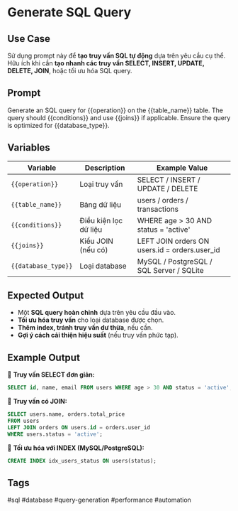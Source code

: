 # Generate SQL Query  

## **Use Case**  
Sử dụng prompt này để **tạo truy vấn SQL tự động** dựa trên yêu cầu cụ thể.  
Hữu ích khi cần **tạo nhanh các truy vấn SELECT, INSERT, UPDATE, DELETE, JOIN**, hoặc tối ưu hóa SQL query.  

## **Prompt**  
Generate an SQL query for {{operation}} on the {{table_name}} table.
The query should {{conditions}} and use {{joins}} if applicable.
Ensure the query is optimized for {{database_type}}.


## **Variables**  
| Variable | Description | Example Value |
|----------|------------|--------------|
| `{{operation}}` | Loại truy vấn | SELECT / INSERT / UPDATE / DELETE |
| `{{table_name}}` | Bảng dữ liệu | users / orders / transactions |
| `{{conditions}}` | Điều kiện lọc dữ liệu | WHERE age > 30 AND status = 'active' |
| `{{joins}}` | Kiểu JOIN (nếu có) | LEFT JOIN orders ON users.id = orders.user_id |
| `{{database_type}}` | Loại database | MySQL / PostgreSQL / SQL Server / SQLite |

## **Expected Output**  
- Một **SQL query hoàn chỉnh** dựa trên yêu cầu đầu vào.  
- **Tối ưu hóa truy vấn** cho loại database được chọn.  
- **Thêm index, tránh truy vấn dư thừa**, nếu cần.  
- **Gợi ý cách cải thiện hiệu suất** (nếu truy vấn phức tạp).  

## **Example Output**  

📌 **Truy vấn SELECT đơn giản:**  
```sql
SELECT id, name, email FROM users WHERE age > 30 AND status = 'active';
```

📌 **Truy vấn có JOIN:**
```sql
SELECT users.name, orders.total_price  
FROM users  
LEFT JOIN orders ON users.id = orders.user_id  
WHERE users.status = 'active';
```

📌 **Tối ưu hóa với INDEX (MySQL/PostgreSQL):**

```sql
CREATE INDEX idx_users_status ON users(status);
```

## **Tags**
#sql #database #query-generation #performance #automation

